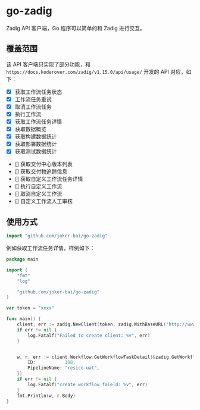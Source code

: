 # go-zadig

Zadig API 客户端，Go 程序可以简单的和 Zadig 进行交互。

## 覆盖范围

该 API 客户端只实现了部分功能，和 `https://docs.koderover.com/zadig/v1.15.0/api/usage/` 开发的 API 对应，如下：

- [x] 获取工作流任务状态
- [x] 工作流任务重试
- [x] 取消工作流任务
- [x] 执行工作流
- [x] 获取工作流任务详情
- [x] 获取数据概览
- [x] 获取构建数据统计
- [x] 获取部署数据统计
- [x] 获取测试数据统计
- [] 获取交付中心版本列表
- [] 获取交付物追踪信息
- [] 获取自定义工作流任务详情
- [] 执行自定义工作流
- [] 取消自定义工作流
- [] 自定义工作流人工审核

## 使用方式

```go
import "github.com/joker-bai/go-zadig"
```

例如获取工作流任务详情，样例如下：

```go
package main

import (
	"fmt"
	"log"

	"github.com/joker-bai/go-zadig"
)

var token = "xxxx"

func main() {
	client, err := zadig.NewClient(token, zadig.WithBaseURL("http://www.example.com/"))
	if err != nil {
		log.Fatalf("Failed to create client: %v", err)
	}


	w, r, err := client.Workflow.GetWorkflowTaskDetail(&zadig.GetWorkflowTaskDetailOptions{
		ID:           108,
		PipelineName: "resico-uat",
	})
	if err != nil {
		log.Fatalf("create workflow faield: %v", err)
	}
	fmt.Println(w, r.Body)
}
```
